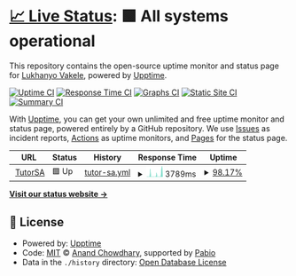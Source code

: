 # [📈 Live Status](https://LukhanyoV.github.io/uptime): <!--live status--> **🟩 All systems operational**

This repository contains the open-source uptime monitor and status page for [Lukhanyo Vakele](https://LukhanyoV.github.io/uptime), powered by [Upptime](https://github.com/upptime/upptime).

[![Uptime CI](https://github.com/LukhanyoV/uptime/workflows/Uptime%20CI/badge.svg)](https://github.com/LukhanyoV/uptime/actions?query=workflow%3A%22Uptime+CI%22)
[![Response Time CI](https://github.com/LukhanyoV/uptime/workflows/Response%20Time%20CI/badge.svg)](https://github.com/LukhanyoV/uptime/actions?query=workflow%3A%22Response+Time+CI%22)
[![Graphs CI](https://github.com/LukhanyoV/uptime/workflows/Graphs%20CI/badge.svg)](https://github.com/LukhanyoV/uptime/actions?query=workflow%3A%22Graphs+CI%22)
[![Static Site CI](https://github.com/LukhanyoV/uptime/workflows/Static%20Site%20CI/badge.svg)](https://github.com/LukhanyoV/uptime/actions?query=workflow%3A%22Static+Site+CI%22)
[![Summary CI](https://github.com/LukhanyoV/uptime/workflows/Summary%20CI/badge.svg)](https://github.com/LukhanyoV/uptime/actions?query=workflow%3A%22Summary+CI%22)

With [Upptime](https://upptime.js.org), you can get your own unlimited and free uptime monitor and status page, powered entirely by a GitHub repository. We use [Issues](https://github.com/LukhanyoV/uptime/issues) as incident reports, [Actions](https://github.com/LukhanyoV/uptime/actions) as uptime monitors, and [Pages](https://LukhanyoV.github.io/uptime) for the status page.

<!--start: status pages-->
<!-- This summary is generated by Upptime (https://github.com/upptime/upptime) -->
<!-- Do not edit this manually, your changes will be overwritten -->
<!-- prettier-ignore -->
| URL | Status | History | Response Time | Uptime |
| --- | ------ | ------- | ------------- | ------ |
| <img alt="" src="https://icons.duckduckgo.com/ip3/tutorsa.onrender.com.ico" height="13"> [TutorSA](https://tutorsa.onrender.com/) | 🟩 Up | [tutor-sa.yml](https://github.com/LukhanyoV/uptime/commits/HEAD/history/tutor-sa.yml) | <details><summary><img alt="Response time graph" src="./graphs/tutor-sa/response-time-week.png" height="20"> 3789ms</summary><br><a href="https://LukhanyoV.github.io/uptime/history/tutor-sa"><img alt="Response time 2615" src="https://img.shields.io/endpoint?url=https%3A%2F%2Fraw.githubusercontent.com%2FLukhanyoV%2Fuptime%2FHEAD%2Fapi%2Ftutor-sa%2Fresponse-time.json"></a><br><a href="https://LukhanyoV.github.io/uptime/history/tutor-sa"><img alt="24-hour response time 10512" src="https://img.shields.io/endpoint?url=https%3A%2F%2Fraw.githubusercontent.com%2FLukhanyoV%2Fuptime%2FHEAD%2Fapi%2Ftutor-sa%2Fresponse-time-day.json"></a><br><a href="https://LukhanyoV.github.io/uptime/history/tutor-sa"><img alt="7-day response time 3789" src="https://img.shields.io/endpoint?url=https%3A%2F%2Fraw.githubusercontent.com%2FLukhanyoV%2Fuptime%2FHEAD%2Fapi%2Ftutor-sa%2Fresponse-time-week.json"></a><br><a href="https://LukhanyoV.github.io/uptime/history/tutor-sa"><img alt="30-day response time 2615" src="https://img.shields.io/endpoint?url=https%3A%2F%2Fraw.githubusercontent.com%2FLukhanyoV%2Fuptime%2FHEAD%2Fapi%2Ftutor-sa%2Fresponse-time-month.json"></a><br><a href="https://LukhanyoV.github.io/uptime/history/tutor-sa"><img alt="1-year response time 2615" src="https://img.shields.io/endpoint?url=https%3A%2F%2Fraw.githubusercontent.com%2FLukhanyoV%2Fuptime%2FHEAD%2Fapi%2Ftutor-sa%2Fresponse-time-year.json"></a></details> | <details><summary><a href="https://LukhanyoV.github.io/uptime/history/tutor-sa">98.17%</a></summary><a href="https://LukhanyoV.github.io/uptime/history/tutor-sa"><img alt="All-time uptime 98.13%" src="https://img.shields.io/endpoint?url=https%3A%2F%2Fraw.githubusercontent.com%2FLukhanyoV%2Fuptime%2FHEAD%2Fapi%2Ftutor-sa%2Fuptime.json"></a><br><a href="https://LukhanyoV.github.io/uptime/history/tutor-sa"><img alt="24-hour uptime 96.02%" src="https://img.shields.io/endpoint?url=https%3A%2F%2Fraw.githubusercontent.com%2FLukhanyoV%2Fuptime%2FHEAD%2Fapi%2Ftutor-sa%2Fuptime-day.json"></a><br><a href="https://LukhanyoV.github.io/uptime/history/tutor-sa"><img alt="7-day uptime 98.17%" src="https://img.shields.io/endpoint?url=https%3A%2F%2Fraw.githubusercontent.com%2FLukhanyoV%2Fuptime%2FHEAD%2Fapi%2Ftutor-sa%2Fuptime-week.json"></a><br><a href="https://LukhanyoV.github.io/uptime/history/tutor-sa"><img alt="30-day uptime 98.13%" src="https://img.shields.io/endpoint?url=https%3A%2F%2Fraw.githubusercontent.com%2FLukhanyoV%2Fuptime%2FHEAD%2Fapi%2Ftutor-sa%2Fuptime-month.json"></a><br><a href="https://LukhanyoV.github.io/uptime/history/tutor-sa"><img alt="1-year uptime 98.13%" src="https://img.shields.io/endpoint?url=https%3A%2F%2Fraw.githubusercontent.com%2FLukhanyoV%2Fuptime%2FHEAD%2Fapi%2Ftutor-sa%2Fuptime-year.json"></a></details>

<!--end: status pages-->

[**Visit our status website →**](https://LukhanyoV.github.io/uptime)

## 📄 License

- Powered by: [Upptime](https://github.com/upptime/upptime)
- Code: [MIT](./LICENSE) © [Anand Chowdhary](https://anandchowdhary.com), supported by [Pabio](https://pabio.com)
- Data in the `./history` directory: [Open Database License](https://opendatacommons.org/licenses/odbl/1-0/)
